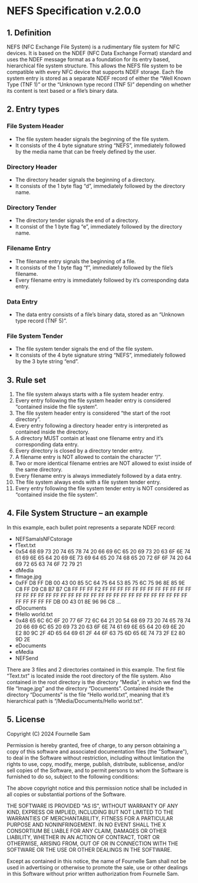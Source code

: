# NEFS Specification v.2.0.0

## 1. Definition
NEFS (NFC Exchange File System) is a rudimentary file system for NFC devices. It is based on the NDEF (NFC Data Exchange Format) standard and uses the NDEF message format as a foundation for its entry based, hierarchical file system structure. This allows the NEFS file system to be compatible with every NFC device that supports NDEF storage. Each file system entry is stored as a separate NDEF record of either the “Well Known Type (TNF 1)” or the “Unknown type record (TNF 5)” depending on whether its content is text based or a file’s binary data.

## 2. Entry types

### File System Header
 - The file system header signals the beginning of the file system.
 - It consists of the 4 byte signature string “NEFS”, immediately followed by the media
name that can be freely defined by the user.

### Directory Header
 - The directory header signals the beginning of a directory.
 - It consists of the 1 byte flag “d”, immediately followed by the directory name.

### Directory Tender
 - The directory tender signals the end of a directory.
 - It consist of the 1 byte flag “e”, immediately followed by the directory name.

### Filename Entry
 - The filename entry signals the beginning of a file.
 - It consists of the 1 byte flag “f”, immediately followed by the file’s filename.
 - Every filename entry is immediately followed by it’s corresponding data entry.

### Data Entry
 - The data entry consists of a file’s binary data, stored as an “Unknown type record (TNF 5)”.

### File System Tender
 - The file system tender signals the end of the file system.
 - It consists of the 4 byte signature string “NEFS”, immediately followed by the 3 byte
string “end”.

## 3. Rule set
1. The file system always starts with a file system header entry.
2. Every entry following the file system header entry is considered “contained inside the file system”.
3. The file system header entry is considered “the start of the root directory”.
4. Every entry following a directory header entry is interpreted as contained inside the directory.
5. A directory MUST contain at least one filename entry and it’s corresponding data entry.
6. Every directory is closed by a directory tender entry.
7. A filename entry is NOT allowed to contain the character “/”.
8. Two or more identical filename entries are NOT allowed to exist inside of the same directory.
9. Every filename entry is always immediately followed by a data entry.
10. The file system always ends with a file system tender entry.
11. Every entry following the file system tender entry is NOT considered as “contained inside the file system”.

## 4. File System Structure – an example
In this example, each bullet point represents a separate NDEF record:

- NEFSamalsNFCstorage
- fText.txt
- 0x54 68 69 73 20 74 65 78 74 20 66 69 6C 65 20 69 73 20 63 6F 6E 74 61 69 6E 65 64 20 69 6E 73 69 64 65 20 74 68 65 20 72 6F 6F 74 20 64 69 72 65 63 74 6F 72 79 21
- dMedia
- fImage.jpg
- 0xFF D8 FF DB 00 43 00 85 5C 64 75 64 53 85 75 6C 75 96 8E 85 9E C8 FF D9 C8 B7 B7 C8 FF FF FF F2 FF FF FF FF FF FF FF FF FF FF FF FF FF FF FF FF FF FF FF FF FF FF FF FF FF FF FF FF FF FF FF FF FF FF FF FF FF FF FF FF DB 00 43 01 8E 96 96 C8 ...
- dDocuments
- fHello world.txt
- 0x48 65 6C 6C 6F 20 77 6F 72 6C 64 21 20 54 68 69 73 20 74 65 78 74 20 66 69 6C 65 20 69 73 20 63 6F 6E 74 61 69 6E 65 64 20 69 6E 20 E2 80 9C 2F 4D 65 64 69 61 2F 44 6F 63 75 6D 65 6E 74 73 2F E2 80 9D 2E
- eDocuments
- eMedia
- NEFSend

There are 3 files and 2 directories contained in this example. The first file “Text.txt” is located inside the root directory of the file system. Also contained in the root directory is the directory “Media”, in which we find the file “Image.jpg” and the directory “Documents”. Contained inside the directory “Documents” is the file “Hello world.txt”, meaning that it’s hierarchical path is “/Media/Documents/Hello world.txt”.

## 5. License
Copyright (C) 2024 Fournelle Sam

Permission is hereby granted, free of charge, to any person obtaining a copy of this software and associated documentation files (the "Software"), to deal in the Software without restriction, including without limitation the rights to use, copy, modify, merge, publish, distribute, sublicense, and/or sell copies of the Software, and to permit persons to whom the Software is furnished to do so, subject to the following conditions:

The above copyright notice and this permission notice shall be included in all copies or substantial portions of the Software.

THE SOFTWARE IS PROVIDED "AS IS", WITHOUT WARRANTY OF ANY KIND, EXPRESS OR IMPLIED, INCLUDING BUT NOT LIMITED TO THE WARRANTIES OF MERCHANTABILITY, FITNESS FOR A PARTICULAR PURPOSE AND NONINFRINGEMENT. IN NO EVENT SHALL THE X CONSORTIUM BE LIABLE FOR ANY CLAIM, DAMAGES OR OTHER LIABILITY, WHETHER IN AN ACTION OF CONTRACT, TORT OR OTHERWISE, ARISING FROM, OUT OF OR IN CONNECTION WITH THE SOFTWARE OR THE USE OR OTHER DEALINGS IN THE SOFTWARE.

Except as contained in this notice, the name of Fournelle Sam shall not be used in advertising or otherwise to promote the sale, use or other dealings in this Software without prior written authorization from Fournelle Sam.
